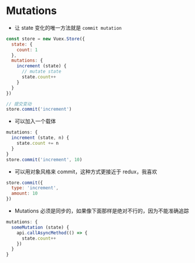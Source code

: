 # Mutations

* 让 state 变化的唯一方法就是 `commit mutation`

```js
const store = new Vuex.Store({
  state: {
    count: 1
  },
  mutations: {
    increment (state) {
      // mutate state
      state.count++
    }
  }
})

// 提交变动
store.commit('increment')
```

* 可以加入一个载体

```js
mutations: {
  increment (state, n) {
    state.count += n
  }
}
store.commit('increment', 10)
```

* 可以用对象风格来 commit，这种方式更接近于 redux，我喜欢

```js
store.commit({
  type: 'increment',
  amount: 10
})
```

* Mutations 必须是同步的，如果像下面那样是绝对不行的，因为不能准确追踪

```js
mutations: {
  someMutation (state) {
    api.callAsyncMethod(() => {
      state.count++
    })
  }
}
```
